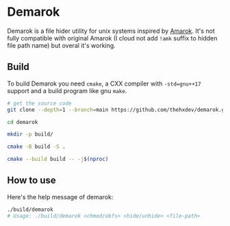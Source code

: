 # Demarok

Demarok is a file hider utility for unix systems inspired by [Amarok](https://github.com/deltazefiro/Amarok-Hider).
It's not fully compatible with original Amarok (I cloud not add `!amk` suffix to hidden file path name) but overal it's working.


## Build
To build Demarok you need `cmake`, a CXX compiler with `-std=gnu++17` support and a build program like gnu `make`.

```bash
# get the source code
git clone --depth=1 --branch=main https://github.com/thehxdev/demarok.git

cd demarok

mkdir -p build/

cmake -B build -S .

cmake --build build -- -j$(nproc)
```

## How to use
Here's the help message of demarok:
```bash
./build/demarok
# Usage: ./build/demarok <chmod/obfs> <hide/unhide> <file-path>
```
